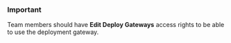 <!-- usedin: [ _legacy_docker/deployment/deployment-gateway.md, _maestro/Deployment/deployment-gateway.md, _node/deployment/deployment-gateway.md, _rails/deployment/deployment-gateway.md, _skycap/deployment/deployment-gateway.md] -->


### Important

Team members should have **Edit Deploy Gateways** access rights to be able to use the deployment gateway.





